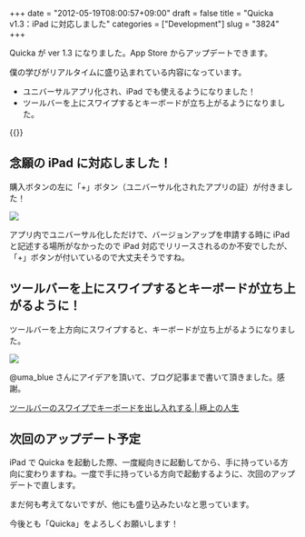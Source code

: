 +++
date = "2012-05-19T08:00:57+09:00"
draft = false
title = "Quicka v1.3：iPad に対応しました"
categories = ["Development"]
slug = "3824"
+++

Quicka が ver 1.3 になりました。App Store からアップデートできます。

僕の学びがリアルタイムに盛り込まれている内容になっています。

* ユニバーサルアプリ化され、iPad でも使えるようになりました！
* ツールバーを上にスワイプするとキーボードが立ち上がるようになりました。

{{<app id="511606108" title="Quicka 1.3（￥85）" src="http://a3.mzstatic.com/us/r1000/074/Purple/v4/52/32/30/5232309d-464f-47ef-2185-775777332bff/ibjG3fNt4Phm08ZnZUjx0g-temp-upload.cqnwvlfj.100x100-75.png">}}

## 念願の iPad に対応しました！

購入ボタンの左に「+」ボタン（ユニバーサル化されたアプリの証）が付きました！

![](/images/2012/05/3824_1.png)

アプリ内でユニバーサル化しただけで、バージョンアップを申請する時に iPad と記述する場所がなかったので iPad 対応でリリースされるのか不安でしたが、「+」ボタンが付いているので大丈夫そうですね。

## ツールバーを上にスワイプするとキーボードが立ち上がるように！

ツールバーを上方向にスワイプすると、キーボードが立ち上がるようになりました。

![](/images/2012/05/3824_2.png)

@uma_blue さんにアイデアを頂いて、ブログ記事まで書いて頂きました。感謝。

[ツールバーのスワイプでキーボードを出し入れする | 極上の人生](http://kawairi.jp/weblog/vita/201205106077)

## 次回のアップデート予定

iPad で Quicka を起動した際、一度縦向きに起動してから、手に持っている方向に変わりますね。一度で手に持っている方向で起動するように、次回のアップデートで直します。

まだ何も考えてないですが、他にも盛り込みたいなと思っています。

今後とも「Quicka」をよろしくお願いします！
